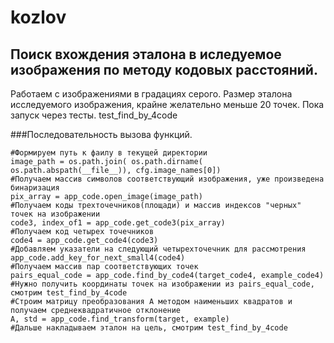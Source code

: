 # kozlov
## Поиск вхождения эталона в иследуемое изображения по методу кодовых расстояний.
Работаем с изображениями в градациях серого. 
Размер эталона исследуемого изображения, крайне желательно меньше 20 точек.
Пока запуск через тесты. test_find_by_4code

###Последовательность вызова функций.
```
#Формируем путь к фаилу в текущей директории
image_path = os.path.join( os.path.dirname( os.path.abspath(__file__)), cfg.image_names[0])
#Получаем массив символов соответствующий изображения, уже произведена бинаризация
pix_array = app_code.open_image(image_path)
#Получаем коды трехточечников(площади) и массив индексов "черных" точек на изображении
code3, index_of1 = app_code.get_code3(pix_array)
#Получаем код четырех точечников
code4 = app_code.get_code4(code3)
#Добавляем указатели на следующий четырехточечник для рассмотрения
app_code.add_key_for_next_small4(code4)
#Получаем массив пар соответствующих точек
pairs_equal_code = app_code.find_by_code4(target_code4, example_code4)
#Нужно получить координаты точек на изображении из pairs_equal_code, смотрим test_find_by_4code
#Строим матрицу преобразования A методом наименьших квадратов и получаем среднеквадратичное отклонение
A, std = app_code.find_transform(target, example)
#Дальше накладываем эталон на цель, смотрим test_find_by_4code
```